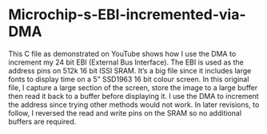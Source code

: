 # Microchip-s-EBI-incremented-via-DMA
This C file as demonstrated on YouTube shows how I use the DMA to increment my 24 bit EBI (External Bus Interface).
The EBI is used as the address pins on 512k 16 bit ISSI SRAM.
It’s a big file since it includes large fonts to display time on a 5” SSD1963 16 bit colour screen.
In this original file, I capture a large section of the screen, store the image to a large buffer then read it back to a buffer before displaying it.
I use the DMA to increment the address since trying other methods would not work.
In later revisions, to follow, I reversed the read and write pins on the SRAM so no additional buffers are required.

